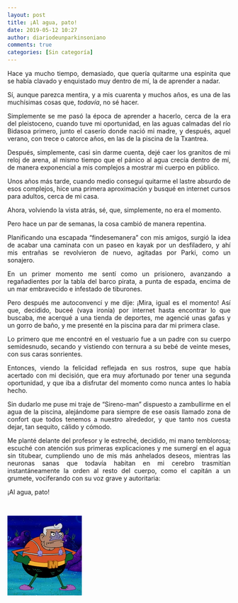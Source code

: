 ```yaml
---
layout: post
title: ¡Al agua, pato!
date: 2019-05-12 10:27
author: diariodeunparkinsoniano
comments: true
categories: [Sin categoría]
---
```

<p style="text-align:justify;">Hace ya mucho tiempo, demasiado, que quería quitarme una espinita que se había clavado y enquistado muy dentro de mí, la de aprender a nadar.</p>
<p style="text-align:justify;">Sí, aunque parezca mentira, y a mis cuarenta y muchos años, es una de las muchísimas cosas que, <em>todavía</em>, no sé hacer.</p>
<p style="text-align:justify;">Simplemente se me pasó la época de aprender a hacerlo, cerca de la era del pleistoceno, cuando tuve mi oportunidad, en las aguas calmadas del río Bidasoa primero, junto el caserío donde nació mi madre, y después, aquel verano, con trece o catorce años, en las de la piscina de la Txantrea.</p>
<p style="text-align:justify;">Después, simplemente, casi sin darme cuenta, dejé caer los granitos de mi reloj de arena, al mismo tiempo que el pánico al agua crecía dentro de mí, de manera exponencial a mis complejos a mostrar mi cuerpo en público.</p>
<p style="text-align:justify;">Unos años más tarde, cuando medio conseguí quitarme el lastre absurdo de esos complejos, hice una primera aproximación y busqué en internet cursos para adultos, cerca de mi casa.</p>
<p style="text-align:justify;">Ahora, volviendo la vista atrás, sé, que, simplemente, no era el momento.</p>
<p style="text-align:justify;">Pero hace un par de semanas, la cosa cambió de manera repentina.</p>
<p style="text-align:justify;">Planificando una escapada “findesemanera” con mis amigos, surgió la idea de acabar una caminata con un paseo en kayak por un desfiladero, y ahí mis entrañas se revolvieron de nuevo, agitadas por Parki, como un sonajero.</p>
<p style="text-align:justify;">En un primer momento me sentí como un prisionero, avanzando a regañadientes por la tabla del barco pirata, a punta de espada, encima de un mar embravecido e infestado de tiburones.</p>
<p style="text-align:justify;">Pero después me autoconvencí y me dije: ¡Mira, igual es el momento! Así que, decidido, buceé (vaya ironía) por internet hasta encontrar lo que buscaba, me acerqué a una tienda de deportes, me agencié unas gafas y un gorro de baño, y me presenté en la piscina para dar mi primera clase.</p>
<p style="text-align:justify;">Lo primero que me encontré en el vestuario fue a un padre con su cuerpo semidesnudo, secando y vistiendo con ternura a su bebé de veinte meses, con sus caras sonrientes.</p>
<p style="text-align:justify;">Entonces, viendo la felicidad reflejada en sus rostros, supe que había acertado con mi decisión, que era muy afortunado por tener una segunda oportunidad, y que iba a disfrutar del momento como nunca antes lo había hecho.</p>
<p style="text-align:justify;">Sin dudarlo me puse mi traje de “Sireno-man” dispuesto a zambullirme en el agua de la piscina, alejándome para siempre de ese oasis llamado zona de confort que todos tenemos a nuestro alrededor, y que tanto nos cuesta dejar, tan sequito, cálido y cómodo.</p>
<p style="text-align:justify;">Me planté delante del profesor y le estreché, decidido, mi mano temblorosa; escuché con atención sus primeras explicaciones y me sumergí en el agua sin titubear, cumpliendo uno de mis más anhelados deseos, mientras las neuronas sanas que todavía habitan en mi cerebro trasmitían instantáneamente la orden al resto del cuerpo, como el capitán a un grumete, vociferando con su voz grave y autoritaria:</p>
<p style="text-align:justify;">¡Al agua, pato!</p>
&nbsp;
<p style="text-align:justify;"><img class="img-fluid"  clasXs=" size-full wp-image-835 aligncenter" src="/assets/images/2019/05/sirenoman.jpg" alt="sirenoman" width="168" height="180" /></p>
